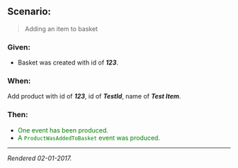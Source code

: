 ## Scenario:

> Adding an item to basket

### Given:

- Basket was created with id of __*123*__.

### When:

Add product with id of __*123*__, id of __*TestId*__, name of __*Test Item*__.

### Then:

- <font style='color: green !important;'>One event has been produced.</font>
- <font style='color: green !important;'>A `ProductWasAddedToBasket` event was produced.</font>

---
*Rendered 02-01-2017.*
